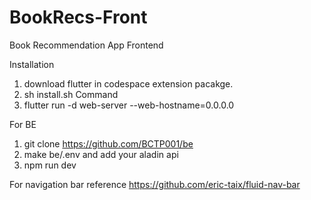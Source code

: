 # BookRecs-Front
Book Recommendation App Frontend

Installation
1. download flutter in codespace extension pacakge.
2. sh install.sh
Command
3. flutter run -d web-server --web-hostname=0.0.0.0



For BE
1. git clone https://github.com/BCTP001/be
2. make be/.env and add your aladin api
3. npm run dev

For navigation bar reference
https://github.com/eric-taix/fluid-nav-bar